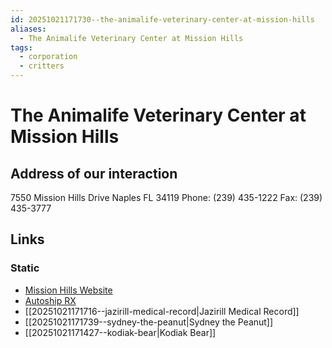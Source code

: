 ```yaml
---
id: 20251021171730--the-animalife-veterinary-center-at-mission-hills
aliases:
  - The Animalife Veterinary Center at Mission Hills
tags:
  - corporation
  - critters
---
```

# The Animalife Veterinary Center at Mission Hills

## Address of our interaction

7550 Mission Hills Drive
Naples FL   34119
Phone: (239) 435-1222
Fax: (239) 435-3777

## Links

### Static

- [Mission Hills Website](https://www.missionhillsvet.net)
- [Autoship RX](https://shop.missionhillsvet.net/pet)
- [[20251021171716--jazirill-medical-record|Jazirill Medical Record]]
- [[20251021171739--sydney-the-peanut|Sydney the Peanut]]
- [[20251021171427--kodiak-bear|Kodiak Bear]]

